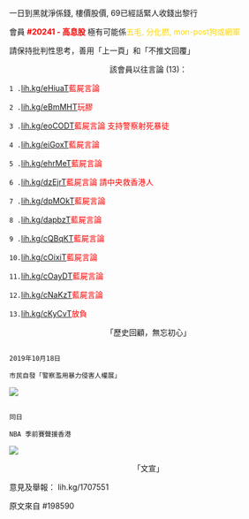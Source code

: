 <p style="violet;">一日到黑就淨係錢, 樓價股價, 69已經話緊人收錢出黎行</p>

會員  <a style="color:red"><b>#20241 - 高息股</b></a> 極有可能係<a style="color:gold">五毛, 分化撚, mon-post狗或網軍</a>

請保持批判性思考，善用「上一頁」和「不推文回覆」


<p align="center">該會員以往言論 (13)：</p>

`1 .`<a href="ih.kg/eHiuaT">lih.kg/eHiuaT</a><a style="color:red">藍屍言論</a>

`2 .`<a href="lih.kg/eBmMHT">lih.kg/eBmMHT</a><a style="color:red">玩膠</a>

`3 .`<a href="lih.kg/eoCODT">lih.kg/eoCODT</a><a style="color:red">藍屍言論 支持警察射死暴徒</a>

`4 .`<a href="lih.kg/eiGoxT">lih.kg/eiGoxT</a><a style="color:red">藍屍言論</a>

`5 .`<a href="lih.kg/ehrMeT">lih.kg/ehrMeT</a><a style="color:red">藍屍言論</a>

`6 .`<a href="lih.kg/dzEjrT">lih.kg/dzEjrT</a><a style="color:red">藍屍言論 請中央救香港人</a>

`7 .`<a href="lih.kg/dpMOkT">lih.kg/dpMOkT</a><a style="color:red">藍屍言論</a>

`8 .`<a href="lih.kg/dapbzT">lih.kg/dapbzT</a><a style="color:red">藍屍言論</a>

`9 .`<a href="lih.kg/cQBqKT">lih.kg/cQBqKT</a><a style="color:red">藍屍言論</a>

`10.`<a href="lih.kg/cOixiT">lih.kg/cOixiT</a><a style="color:red">藍屍言論</a>

`11.`<a href="lih.kg/cOayDT">lih.kg/cOayDT</a><a style="color:red">藍屍言論</a>

`12.`<a href="lih.kg/cNaKzT">lih.kg/cNaKzT</a><a style="color:red">藍屍言論</a>

`13.`<a href="lih.kg/cKyCvT">lih.kg/cKyCvT</a><a style="color:red">放負</a>


<p align="center">「歷史回顧，無忘初心」</p>

```

2019年10月18日

市民自發「警察濫用暴力侵害人權展」

```

![](https://na.cx/i/fqAiO8W.png)



```

同日

NBA 季前賽聲援香港

```

![](https://na.cx/i/21F3fPA.jpg)


<p align="center">「文宣」</p>


意見及舉報： lih.kg/1707551


原文來自 #198590
